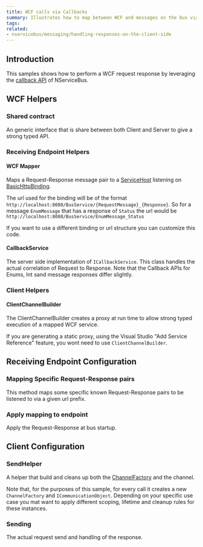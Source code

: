 ```yaml
---
title: WCF calls via Callbacks
summary: Illustrates how to map between WCF and messages on the bus via the Callbacks API.
tags:
related:
- nservicebus/messaging/handling-responses-on-the-client-side
---
```



## Introduction

This samples shows how to perform a WCF request response by leveraging the [callback API](/nservicebus/messaging/handling-responses-on-the-client-side.md) of NServiceBus.


## WCF Helpers


### Shared contract

An generic interface that is share between both Client and Server to give a strong typed API. 

<!-- import ICallbackService -->


### Receiving Endpoint Helpers


#### WCF Mapper

Maps a Request-Response message pair to a  [ServiceHost](https://msdn.microsoft.com/en-us/library/system.servicemodel.servicehost.aspx) listening on [BasicHttpBinding](https://msdn.microsoft.com/en-us/library/system.servicemodel.basichttpbinding.aspx).

The url used for the binding will be of the format `http://localhost:8080/BusService/{RequestMessage}_{Response}`. So for a message `EnumMessage` that has a response of `Status` the url would be `http://localhost:8080/BusService/EnumMessage_Status`

If you want to use a different binding or url structure you can customize this code.

<!-- import WcfMapper -->


#### CallbackService

The server side implementation of `ICallbackService`. This class handles the actual correlation of Request to Response. Note that the Callback APIs for Enums, Int sand message responses differ slightly.

<!-- import CallbackService -->


### Client Helpers


#### ClientChannelBuilder

The ClientChannelBuilder creates a proxy at run time to allow strong typed execution of a mapped WCF service.

<!-- import ClientChannelBuilder -->

If you are generating a static proxy, using the Visual Studio "Add Service Reference" feature, you wont need to use `ClientChannelBuilder`.


## Receiving Endpoint Configuration


### Mapping Specific Request-Response pairs

This method maps some specific known Request-Response pairs to be listened to via a given url prefix.

<!-- import startwcf -->


### Apply mapping to endpoint

Apply the Request-Response at bus startup.

<!-- import startbus -->


## Client Configuration


### SendHelper

A helper that build and cleans up both the [ChannelFactory](https://msdn.microsoft.com/en-us/library/ms576132.aspx) and the channel.

<!-- import SendHelper -->

Note that, for the purposes of this sample, for every call it creates a new `ChannelFactory` and `ICommunicationObject`. Depending on your specific use case you mat want to apply different scoping, lifetime and cleanup rules for these instances.


### Sending

The actual request send and handling of the response.

<!-- import Send -->

